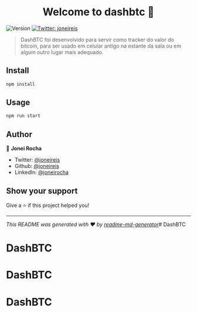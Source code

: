 <h1 align="center">Welcome to dashbtc 👋</h1>
<p>
  <img alt="Version" src="https://img.shields.io/badge/version-1.0.0-blue.svg?cacheSeconds=2592000" />
  <a href="https://twitter.com/joneireis" target="_blank">
    <img alt="Twitter: joneireis" src="https://img.shields.io/twitter/follow/joneireis.svg?style=social" />
  </a>
</p>

> DashBTC foi desenvolvido para servir como tracker do valor do bitcoin, para ser usado em celular antigo na estante da sala ou em algum outro lugar mais adequado.

## Install

```sh
npm install
```

## Usage

```sh
npm run start
```

## Author

👤 **Jonei Rocha**

* Twitter: [@joneireis](https://twitter.com/joneireis)
* Github: [@joneireis](https://github.com/joneireis)
* LinkedIn: [@joneirocha](https://linkedin.com/in/joneirocha)

## Show your support

Give a ⭐️ if this project helped you!

***
_This README was generated with ❤️ by [readme-md-generator](https://github.com/kefranabg/readme-md-generator)_# DashBTC
# DashBTC
# DashBTC
# DashBTC
